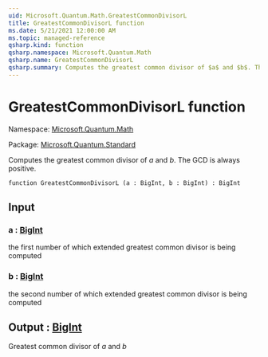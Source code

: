 ```yaml
---
uid: Microsoft.Quantum.Math.GreatestCommonDivisorL
title: GreatestCommonDivisorL function
ms.date: 5/21/2021 12:00:00 AM
ms.topic: managed-reference
qsharp.kind: function
qsharp.namespace: Microsoft.Quantum.Math
qsharp.name: GreatestCommonDivisorL
qsharp.summary: Computes the greatest common divisor of $a$ and $b$. The GCD is always positive.
---
```


# GreatestCommonDivisorL function

Namespace: [Microsoft.Quantum.Math](xref:Microsoft.Quantum.Math)

Package: [Microsoft.Quantum.Standard](https://nuget.org/packages/Microsoft.Quantum.Standard)


Computes the greatest common divisor of $a$ and $b$. The GCD is always positive.

```qsharp
function GreatestCommonDivisorL (a : BigInt, b : BigInt) : BigInt
```


## Input

### a : [BigInt](xref:microsoft.quantum.qsharp.valueliterals#bigint-literals)

the first number of which extended greatest common divisor is being computed


### b : [BigInt](xref:microsoft.quantum.qsharp.valueliterals#bigint-literals)

the second number of which extended greatest common divisor is being computed



## Output : [BigInt](xref:microsoft.quantum.qsharp.valueliterals#bigint-literals)

Greatest common divisor of $a$ and $b$